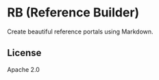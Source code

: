 # RB (Reference Builder)

Create beautiful reference portals using Markdown.

## License

Apache 2.0